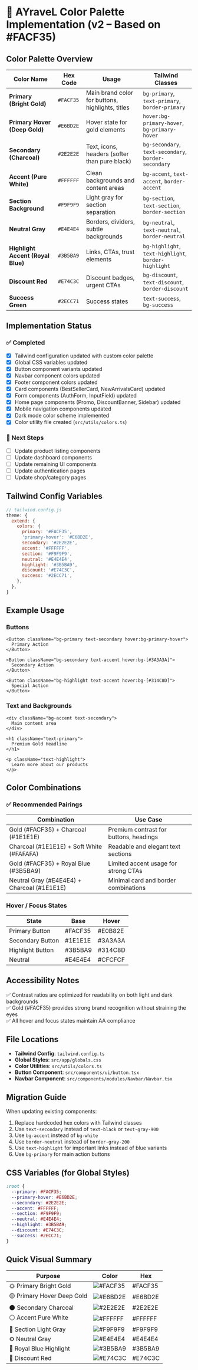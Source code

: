 # 🎨 AYraveL Color Palette Implementation (v2 – Based on #FACF35)

## Color Palette Overview

| Color Name | Hex Code | Usage | Tailwind Classes |
|------------|----------|-------|------------------|
| **Primary (Bright Gold)** | `#FACF35` | Main brand color for buttons, highlights, titles | `bg-primary`, `text-primary`, `border-primary` |
| **Primary Hover (Deep Gold)** | `#E6BD2E` | Hover state for gold elements | `hover:bg-primary-hover`, `bg-primary-hover` |
| **Secondary (Charcoal)** | `#2E2E2E` | Text, icons, headers (softer than pure black) | `bg-secondary`, `text-secondary`, `border-secondary` |
| **Accent (Pure White)** | `#FFFFFF` | Clean backgrounds and content areas | `bg-accent`, `text-accent`, `border-accent` |
| **Section Background** | `#F9F9F9` | Light gray for section separation | `bg-section`, `text-section`, `border-section` |
| **Neutral Gray** | `#E4E4E4` | Borders, dividers, subtle backgrounds | `bg-neutral`, `text-neutral`, `border-neutral` |
| **Highlight Accent (Royal Blue)** | `#3B5BA9` | Links, CTAs, trust elements | `bg-highlight`, `text-highlight`, `border-highlight` |
| **Discount Red** | `#E74C3C` | Discount badges, urgent CTAs | `bg-discount`, `text-discount`, `border-discount` |
| **Success Green** | `#2ECC71` | Success states | `text-success`, `bg-success` |

## Implementation Status

### ✅ Completed
- [x] Tailwind configuration updated with custom color palette
- [x] Global CSS variables updated
- [x] Button component variants updated
- [x] Navbar component colors updated
- [x] Footer component colors updated
- [x] Card components (BestSellerCard, NewArrivalsCard) updated
- [x] Form components (AuthForm, InputField) updated
- [x] Home page components (Promo, DiscountBanner, Sidebar) updated
- [x] Mobile navigation components updated
- [x] Dark mode color scheme implemented
- [x] Color utility file created (`src/utils/colors.ts`)

### 🔄 Next Steps
- [ ] Update product listing components
- [ ] Update dashboard components
- [ ] Update remaining UI components
- [ ] Update authentication pages
- [ ] Update shop/category pages

## Tailwind Config Variables

```js
// tailwind.config.js
theme: {
  extend: {
    colors: {
      primary: '#FACF35',
      'primary-hover': '#E6BD2E',
      secondary: '#2E2E2E',
      accent: '#FFFFFF',
      section: '#F9F9F9',
      neutral: '#E4E4E4',
      highlight: '#3B5BA9',
      discount: '#E74C3C',
      success: '#2ECC71',
    },
  },
}
```

## Example Usage

### Buttons
```tsx
<Button className="bg-primary text-secondary hover:bg-primary-hover">
  Primary Action
</Button>

<Button className="bg-secondary text-accent hover:bg-[#3A3A3A]">
  Secondary Action
</Button>

<Button className="bg-highlight text-accent hover:bg-[#314C8D]">
  Special Action
</Button>
```

### Text and Backgrounds
```tsx
<div className="bg-accent text-secondary">
  Main content area
</div>

<h1 className="text-primary">
  Premium Gold Headline
</h1>

<p className="text-highlight">
  Learn more about our products
</p>
```

## Color Combinations

### ✅ Recommended Pairings

| Combination | Use Case |
|-------------|----------|
| Gold (#FACF35) + Charcoal (#1E1E1E) | Premium contrast for buttons, headings |
| Charcoal (#1E1E1E) + Soft White (#FAFAFA) | Readable and elegant text sections |
| Gold (#FACF35) + Royal Blue (#3B5BA9) | Limited accent usage for strong CTAs |
| Neutral Gray (#E4E4E4) + Charcoal (#1E1E1E) | Minimal card and border combinations |

### Hover / Focus States

| State | Base | Hover |
|-------|------|-------|
| Primary Button | #FACF35 | #E0B82E |
| Secondary Button | #1E1E1E | #3A3A3A |
| Highlight Button | #3B5BA9 | #314C8D |
| Neutral | #E4E4E4 | #CFCFCF |

## Accessibility Notes

✅ Contrast ratios are optimized for readability on both light and dark backgrounds  
✅ Gold (#FACF35) provides strong brand recognition without straining the eyes  
✅ All hover and focus states maintain AA compliance

## File Locations

- **Tailwind Config**: `tailwind.config.ts`
- **Global Styles**: `src/app/globals.css`
- **Color Utilities**: `src/utils/colors.ts`
- **Button Component**: `src/components/ui/button.tsx`
- **Navbar Component**: `src/components/modules/Navbar/Navbar.tsx`

## Migration Guide

When updating existing components:

1. Replace hardcoded hex colors with Tailwind classes
2. Use `text-secondary` instead of `text-black` or `text-gray-900`
3. Use `bg-accent` instead of `bg-white`
4. Use `border-neutral` instead of `border-gray-200`
5. Use `text-highlight` for important links instead of blue variants
6. Use `bg-primary` for main action buttons

## CSS Variables (for Global Styles)

```css
:root {
  --primary: #FACF35;
  --primary-hover: #E6BD2E;
  --secondary: #2E2E2E;
  --accent: #FFFFFF;
  --section: #F9F9F9;
  --neutral: #E4E4E4;
  --highlight: #3B5BA9;
  --discount: #E74C3C;
  --success: #2ECC71;
}
```

## Quick Visual Summary

| Purpose | Color | Hex |
|---------|-------|-----|
| 🌞 Primary Bright Gold | ![#FACF35](https://via.placeholder.com/20/FACF35/000000?text=+) | #FACF35 |
| 🟡 Primary Hover Deep Gold | ![#E6BD2E](https://via.placeholder.com/20/E6BD2E/000000?text=+) | #E6BD2E |
| 🌑 Secondary Charcoal | ![#2E2E2E](https://via.placeholder.com/20/2E2E2E/000000?text=+) | #2E2E2E |
| ⚪ Accent Pure White | ![#FFFFFF](https://via.placeholder.com/20/FFFFFF/000000?text=+) | #FFFFFF |
| 🔳 Section Light Gray | ![#F9F9F9](https://via.placeholder.com/20/F9F9F9/000000?text=+) | #F9F9F9 |
| ⚙️ Neutral Gray | ![#E4E4E4](https://via.placeholder.com/20/E4E4E4/000000?text=+) | #E4E4E4 |
| 🔵 Royal Blue Highlight | ![#3B5BA9](https://via.placeholder.com/20/3B5BA9/000000?text=+) | #3B5BA9 |
| 🔴 Discount Red | ![#E74C3C](https://via.placeholder.com/20/E74C3C/000000?text=+) | #E74C3C |